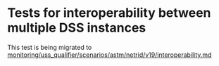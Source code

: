 # Tests for interoperability between multiple DSS instances

This test is being migrated to [monitoring/uss_qualifier/scenarios/astm/netrid/v19/interoperability.md](../uss_qualifier/scenarios/astm/netrid/v19/interoperability.md)
